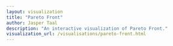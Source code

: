 ```yaml
---
layout: visualization
title: "Pareto Front"
author: Jasper Taal
description: "An interactive visualization of Pareto Front."
visualization_url: /visualisations/pareto-front.html
---
```


